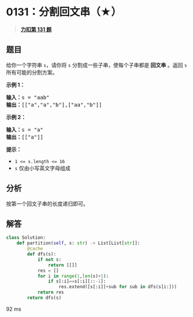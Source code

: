 # 0131：分割回文串（★）


> <u>**[力扣第 131 题](https://leetcode.cn/problems/palindrome-partitioning/)**</u>

## 题目

<p>给你一个字符串 <code>s</code>，请你将<em> </em><code>s</code><em> </em>分割成一些子串，使每个子串都是 <strong><span data-keyword="palindrome-string">回文串</span></strong> 。返回 <code>s</code> 所有可能的分割方案。</p>



<p><strong>示例 1：</strong></p>

<pre>
<strong>输入：</strong>s = "aab"
<strong>输出：</strong>[["a","a","b"],["aa","b"]]
</pre>

<p><strong>示例 2：</strong></p>

<pre>
<strong>输入：</strong>s = "a"
<strong>输出：</strong>[["a"]]
</pre>



<p><strong>提示：</strong></p>

<ul>
<li><code>1 &lt;= s.length &lt;= 16</code></li>
<li><code>s</code> 仅由小写英文字母组成</li>
</ul>


## 分析

按第一个回文子串的长度递归即可。

## 解答

```python
class Solution:
    def partition(self, s: str) -> List[List[str]]:
        @cache
        def dfs(s):
            if not s:
                return [[]]
            res = []
            for i in range(1,len(s)+1):
                if s[:i]==s[:i][::-1]:
                    res.extend([s[:i]]+sub for sub in dfs(s[i:]))
            return res
        return dfs(s)
```
92 ms


